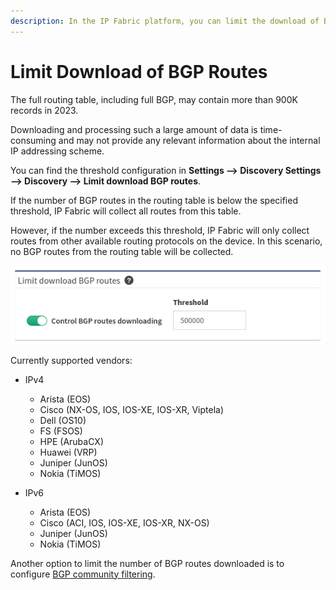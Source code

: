 ```yaml
---
description: In the IP Fabric platform, you can limit the download of BGP routes, as the full routing table, including full BGP, may contain more than 900K records in 2023.
---
```


# Limit Download of BGP Routes

The full routing table, including full BGP, may contain more than 900K records
in 2023.

Downloading and processing such a large amount of data is time-consuming and may
not provide any relevant information about the internal IP addressing scheme.

You can find the threshold configuration in **Settings --> Discovery Settings
--> Discovery --> Limit download BGP routes**.

If the number of BGP routes in the routing table is below the specified
threshold, IP Fabric will collect all routes from this table.

However, if the number exceeds this threshold, IP Fabric will only collect
routes from other available routing protocols on the device. In this scenario,
no BGP routes from the routing table will be collected.

![Limit download of BGP routes](limit-bgp-routes.png)

Currently supported vendors:

- IPv4
  - Arista (EOS)
  - Cisco (NX-OS, IOS, IOS-XE, IOS-XR, Viptela)
  - Dell (OS10)
  - FS (FSOS)
  - HPE (ArubaCX)
  - Huawei (VRP)
  - Juniper (JunOS)
  - Nokia (TiMOS)

- IPv6
  - Arista (EOS)
  - Cisco (ACI, IOS, IOS-XE, IOS-XR, NX-OS)
  - Juniper (JunOS)
  - Nokia (TiMOS)

Another option to limit the number of BGP routes downloaded is to configure [BGP community filtering](../routing.md).
